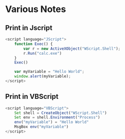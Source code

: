 # Various Notes

## Print in Jscript

```js
<script language="JScript">
	function Exec()	{
		var r = new ActiveXObject("WScript.Shell");
		r.Run("calc.exe")
	}
	Exec()

    var myVariable = "Hello World";
    window.alert(myVariable);
</script>
```

## Print in VBScript

```js
<script language="VBScript">
    Set shell = CreateObject("WScript.Shell")
    Set env = shell.Environment("Process")
    env("myVariable") = "Hello World"
    MsgBox env("myVariable")
</script>
```